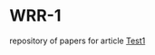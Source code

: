# WRR-1
repository of papers for article
[Test1](https://github.com/utapwels/WRR-1/master/pdfTest.pdf)

